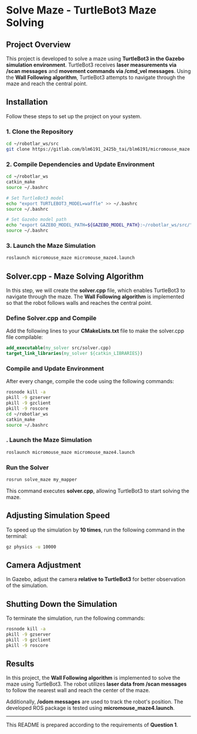 # Solve Maze - TurtleBot3 Maze Solving

## Project Overview
This project is developed to solve a maze using **TurtleBot3 in the Gazebo simulation environment**. TurtleBot3 receives **laser measurements via /scan messages** and **movement commands via /cmd_vel messages**. Using the **Wall Following algorithm**, TurtleBot3 attempts to navigate through the maze and reach the central point.

## Installation
Follow these steps to set up the project on your system.

### 1. Clone the Repository
```bash
cd ~/robotlar_ws/src
git clone https://gitlab.com/blm6191_2425b_tai/blm6191/micromouse_maze.git
```

### 2. Compile Dependencies and Update Environment
```bash
cd ~/robotlar_ws
catkin_make
source ~/.bashrc

# Set TurtleBot3 model
echo "export TURTLEBOT3_MODEL=waffle" >> ~/.bashrc
source ~/.bashrc

# Set Gazebo model path
echo "export GAZEBO_MODEL_PATH=${GAZEBO_MODEL_PATH}:~/robotlar_ws/src/" >> ~/.bashrc
source ~/.bashrc
```

### 3. Launch the Maze Simulation
```bash
roslaunch micromouse_maze micromouse_maze4.launch
```

## Solver.cpp - Maze Solving Algorithm
In this step, we will create the **solver.cpp** file, which enables TurtleBot3 to navigate through the maze. The **Wall Following algorithm** is implemented so that the robot follows walls and reaches the central point.

### Define Solver.cpp and Compile
Add the following lines to your **CMakeLists.txt** file to make the solver.cpp file compilable:
```cmake
add_executable(my_solver src/solver.cpp)
target_link_libraries(my_solver ${catkin_LIBRARIES})
```

### Compile and Update Environment
After every change, compile the code using the following commands:
```bash
rosnode kill -a   
pkill -9 gzserver
pkill -9 gzclient
pkill -9 roscore
cd ~/robotlar_ws
catkin_make
source ~/.bashrc
```

### . Launch the Maze Simulation
```bash
roslaunch micromouse_maze micromouse_maze4.launch
```

### Run the Solver
```bash
rosrun solve_maze my_mapper
```

This command executes **solver.cpp**, allowing TurtleBot3 to start solving the maze.

## Adjusting Simulation Speed
To speed up the simulation by **10 times**, run the following command in the terminal:
```bash
gz physics -u 10000
```

## Camera Adjustment
In Gazebo, adjust the camera **relative to TurtleBot3** for better observation of the simulation.

## Shutting Down the Simulation
To terminate the simulation, run the following commands:
```bash
rosnode kill -a   
pkill -9 gzserver
pkill -9 gzclient
pkill -9 roscore  
```

## Results
In this project, the **Wall Following algorithm** is implemented to solve the maze using TurtleBot3. The robot utilizes **laser data from /scan messages** to follow the nearest wall and reach the center of the maze.

Additionally, **/odom messages** are used to track the robot's position. The developed ROS package is tested using **micromouse_maze4.launch**.

---

This README is prepared according to the requirements of **Question 1**.

